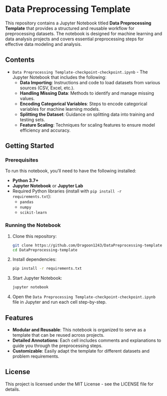 # Data Preprocessing Template

This repository contains a Jupyter Notebook titled **Data Preprocessing Template** that provides a structured and reusable workflow for preprocessing datasets. The notebook is designed for machine learning and data analysis projects and covers essential preprocessing steps for effective data modeling and analysis.

## Contents

- `Data Preprocessing Template-checkpoint-checkpoint.ipynb` - The Jupyter Notebook that includes the following:
  - **Data Importing**: Instructions and code to load datasets from various sources (CSV, Excel, etc.).
  - **Handling Missing Data**: Methods to identify and manage missing values.
  - **Encoding Categorical Variables**: Steps to encode categorical variables for machine learning models.
  - **Splitting the Dataset**: Guidance on splitting data into training and testing sets.
  - **Feature Scaling**: Techniques for scaling features to ensure model efficiency and accuracy.

## Getting Started

### Prerequisites

To run this notebook, you’ll need to have the following installed:

- **Python 3.7+**
- **Jupyter Notebook** or **Jupyter Lab**
- Required Python libraries (install with `pip install -r requirements.txt`):
  - `pandas`
  - `numpy`
  - `scikit-learn`

### Running the Notebook

1. Clone this repository:

    ```bash
    git clone https://github.com/Dragoon1243/DataPreprocessing-template.git
    cd DataPreprocessing-template

    ```

2. Install dependencies:

    ```bash
    pip install -r requirements.txt
    ```

3. Start Jupyter Notebook:

    ```bash
    jupyter notebook
    ```

4. Open the `Data Preprocessing Template-checkpoint-checkpoint.ipynb` file in Jupyter and run each cell step-by-step.

## Features

- **Modular and Reusable**: This notebook is organized to serve as a template that can be reused across projects.
- **Detailed Annotations**: Each cell includes comments and explanations to guide you through the preprocessing steps.
- **Customizable**: Easily adapt the template for different datasets and problem requirements.

## License

This project is licensed under the MIT License - see the LICENSE file for details.
